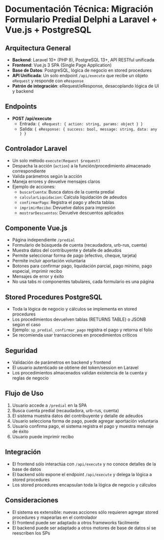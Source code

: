 # Documentación Técnica: Migración Formulario Predial Delphi a Laravel + Vue.js + PostgreSQL

## Arquitectura General
- **Backend**: Laravel 10+ (PHP 8), PostgreSQL 13+, API RESTful unificada
- **Frontend**: Vue.js 3 SPA (Single Page Application)
- **Base de Datos**: PostgreSQL, lógica de negocio en stored procedures
- **API Unificada**: Un solo endpoint `/api/execute` que recibe un objeto `eRequest` y responde con `eResponse`
- **Patrón de integración**: eRequest/eResponse, desacoplando lógica de UI y backend

## Endpoints
- **POST /api/execute**
  - Entrada: `{ eRequest: { action: string, params: object } }`
  - Salida: `{ eResponse: { success: bool, message: string, data: any } }`

## Controlador Laravel
- Un solo método `execute(Request $request)`
- Despacha la acción (`action`) a la función/procedimiento almacenado correspondiente
- Valida parámetros según la acción
- Maneja errores y devuelve mensajes claros
- Ejemplo de acciones:
  - `buscarCuenta`: Busca datos de la cuenta predial
  - `calcularLiquidacion`: Calcula liquidación de adeudos
  - `confirmarPago`: Registra el pago y afecta tablas
  - `imprimirRecibo`: Devuelve datos para impresión
  - `mostrarDescuentos`: Devuelve descuentos aplicados

## Componente Vue.js
- Página independiente `/predial`
- Formulario de búsqueda de cuenta (recaudadora, urb-rus, cuenta)
- Muestra datos del contribuyente y detalle de adeudos
- Permite seleccionar forma de pago (efectivo, cheque, tarjeta)
- Permite incluir aportación voluntaria
- Botones para confirmar pago, liquidación parcial, pago mínimo, pago especial, imprimir recibo
- Mensajes de error y éxito
- No usa tabs ni componentes tabulares, cada formulario es una página

## Stored Procedures PostgreSQL
- Toda la lógica de negocio y cálculos se implementa en stored procedures
- Los procedimientos devuelven tablas (RETURNS TABLE) o JSONB según el caso
- Ejemplo: `sp_predial_confirmar_pago` registra el pago y retorna el folio
- Se recomienda usar transacciones en procedimientos críticos

## Seguridad
- Validación de parámetros en backend y frontend
- El usuario autenticado se obtiene del token/session en Laravel
- Los procedimientos almacenados validan existencia de la cuenta y reglas de negocio

## Flujo de Uso
1. Usuario accede a `/predial` en la SPA
2. Busca cuenta predial (recaudadora, urb-rus, cuenta)
3. El sistema muestra datos del contribuyente y detalle de adeudos
4. Usuario selecciona forma de pago, puede agregar aportación voluntaria
5. Usuario confirma pago, el sistema registra el pago y muestra mensaje de éxito
6. Usuario puede imprimir recibo

## Integración
- El frontend sólo interactúa con `/api/execute` y no conoce detalles de la base de datos
- El backend sólo expone el endpoint `/api/execute` y delega la lógica a stored procedures
- Los stored procedures encapsulan toda la lógica de negocio y cálculos

## Consideraciones
- El sistema es extensible: nuevas acciones sólo requieren agregar stored procedures y mapearlas en el controlador
- El frontend puede ser adaptado a otros frameworks fácilmente
- El backend puede ser adaptado a otros motores de base de datos si se reescriben los SPs
